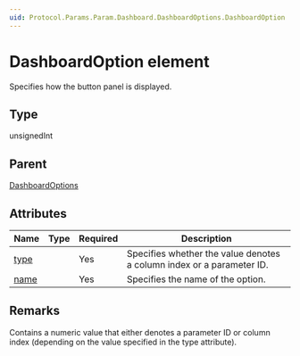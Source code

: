 ```yaml
---
uid: Protocol.Params.Param.Dashboard.DashboardOptions.DashboardOption
---
```


# DashboardOption element

Specifies how the button panel is displayed.

## Type

unsignedInt

## Parent

[DashboardOptions](xref:Protocol.Params.Param.Dashboard.DashboardOptions)

## Attributes

|Name|Type|Required|Description|
|--- |--- |--- |--- |
|[type](xref:Protocol.Params.Param.Dashboard.DashboardOptions.DashboardOption-type)||Yes|Specifies whether the value denotes a column index or a parameter ID.|
|[name](xref:Protocol.Params.Param.Dashboard.DashboardOptions.DashboardOption-name)||Yes|Specifies the name of the option.|

## Remarks

Contains a numeric value that either denotes a parameter ID or column index (depending on the value specified in the type attribute).
